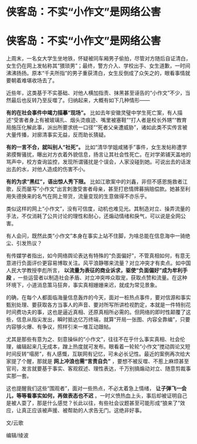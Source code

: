 # 侠客岛：不实“小作文”是网络公害

# 侠客岛：不实“小作文”是网络公害

上周末，一名女大学生坐地铁，怀疑被同车厢男子偷拍，尽管对方随后自证清白，女生仍在网上发帖称其“猥琐男”；最终，警方介入、学校出手、女生道歉，一时间沸沸扬扬。原本“千夫所指”的男子重获清白，女生反倒成了众矢之的，眼看事情就要朝着难堪收场去了。

近些年，这类基于不实基础、对他人横加指责、抹黑甚至诬告的“小作文”不少，当然最后也反转乃至反噬了。归纳起来，大概有如下几种情形——

**有的在社会事件中竭力描摹“现场”。**
比如去年安徽灵璧中学生死亡案，有人描述“受害者身上有被玻璃扎、烟头烫痕迹、嘴里被塞鞋”“打人者是校长外甥”“教育局施压化解此事，派出所要求统一口径”“死者父亲遭威胁”，诸如此类不实传言被大量传播，对廓清事实无益，反而助长猜疑。

**有的一言不合，就叫别人“社死”。**
比如“清华学姐咸猪手”事件，女生发帖称遭学弟摸臀骚扰，曝出对方衣着外貌信息，扬言让其社会性死亡。在对学弟铺天盖地的骂声中，校方查询监控，发现所谓骚扰是个误会，人家没碰到她。可说出去的话泼出去的水，对他人造成的伤害不小。

**有的为求“黑红”，语出惊人秀下限。**
比如江歌案中的刘鑫，非但不感恩施救者江歌，反而屡写“小作文”出言刺激受害者母亲，甚至打悲情牌募捐赔偿款。她甚至利用失德换来的名气在网上带货，流量变现的生意做得不亦乐乎。

类似这样的网上“小作文”，没有可信度，动机也难见光。其制造对立、操弄流量的手法，不仅消耗了公共讨论的理性和耐心，还煽动情绪和戾气，可以说是全网公害。

有人会问，既然此类“小作文”本身在事实上站不住脚，为啥总能在信息海中一骑绝尘、引发热议？

有传媒学者指出，如今网络舆论表达有特殊的“负面偏好”，不管真相如何，有意无意进行负面评价更容易博取关注。风平浪静哪来流量？对立冲突才有卖点。如中国人民大学教授李彪所言，
**以流量为表征的商业诉求，驱使“负面偏好”成为牟利手段**
，一些运营者以制造社会矛盾、对立冲突哗众取宠，获取点赞和流量。在这种环境下，小道消息策马狂奔，事实真相姗姗来迟，就成为常见景象。

的确，在每个人都面临海量信息轰炸的今天，面对一桩热点事件，要对信源和事实甄别处理、要获取各方当事人的声音、要对所写所讲检视酌定，本就是一件特别花时间费功夫的事，这也是逼近真相、还原真相所必需的。但网络的即时性颠覆了这些，信息从指尖发出，瞬时抵达亿万终端，就算“开局一张图、内容全靠编”，只要内容够火爆、有争议，照样引来一堆互动跟帖。

尤其是那些有意为之、刻意操纵的“小作文”，往往不在乎什么事实真相、社会伦理，编辑起来几无成本，蹭上热度就可发布。眼看着一轮轮“小作文”搅动舆论又短时间反转“塌房”，有人感慨，互联网有记忆，可未必长记性。最近的案例再次给大家提了个醒，那就是
**网上冲浪也需“言责自负”** ，要想不被反噬、不惹上麻烦甚至官司，发言就要基于事实、客观叙述、理性表达，千万别搞煽动对立、随意剪裁事实那一套。

这也提醒我们这些“围观者”，面对一些热点，不必太着急上情绪， **让子弹飞一会儿，等等看事实如何，再做表态也不迟**
。一时义愤热血上头，事后却被证明自己是被人耍了，那是什么感觉？长此以往，有些社会议题甚至可能形成“狼来了”效应，让真正应该被声援、被帮助的人求告无门。这绝非好事。

文/云歌

编辑/绫波

